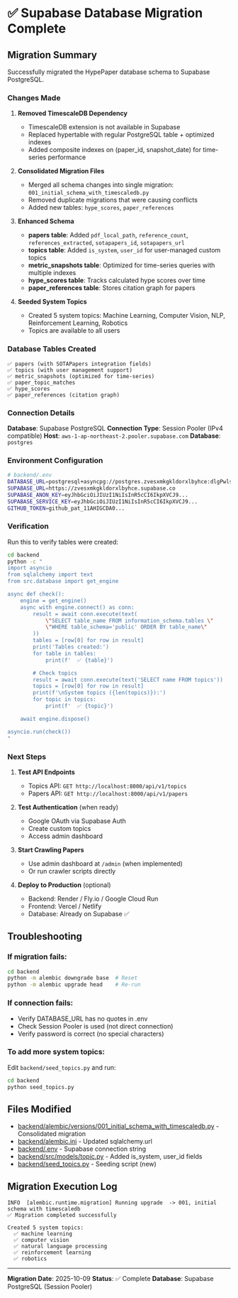 # ✅ Supabase Database Migration Complete

## Migration Summary

Successfully migrated the HypePaper database schema to Supabase PostgreSQL.

### Changes Made

1. **Removed TimescaleDB Dependency**
   - TimescaleDB extension is not available in Supabase
   - Replaced hypertable with regular PostgreSQL table + optimized indexes
   - Added composite indexes on (paper_id, snapshot_date) for time-series performance

2. **Consolidated Migration Files**
   - Merged all schema changes into single migration: `001_initial_schema_with_timescaledb.py`
   - Removed duplicate migrations that were causing conflicts
   - Added new tables: `hype_scores`, `paper_references`

3. **Enhanced Schema**
   - **papers table**: Added `pdf_local_path`, `reference_count`, `references_extracted`, `sotapapers_id`, `sotapapers_url`
   - **topics table**: Added `is_system`, `user_id` for user-managed custom topics
   - **metric_snapshots table**: Optimized for time-series queries with multiple indexes
   - **hype_scores table**: Tracks calculated hype scores over time
   - **paper_references table**: Stores citation graph for papers

4. **Seeded System Topics**
   - Created 5 system topics: Machine Learning, Computer Vision, NLP, Reinforcement Learning, Robotics
   - Topics are available to all users

### Database Tables Created

```
✅ papers (with SOTAPapers integration fields)
✅ topics (with user management support)
✅ metric_snapshots (optimized for time-series)
✅ paper_topic_matches
✅ hype_scores
✅ paper_references (citation graph)
```

### Connection Details

**Database**: Supabase PostgreSQL
**Connection Type**: Session Pooler (IPv4 compatible)
**Host**: `aws-1-ap-northeast-2.pooler.supabase.com`
**Database**: `postgres`

### Environment Configuration

```bash
# backend/.env
DATABASE_URL=postgresql+asyncpg://postgres.zvesxmkgkldorxlbyhce:dlgPwls181920@aws-1-ap-northeast-2.pooler.supabase.com:5432/postgres
SUPABASE_URL=https://zvesxmkgkldorxlbyhce.supabase.co
SUPABASE_ANON_KEY=eyJhbGciOiJIUzI1NiIsInR5cCI6IkpXVCJ9...
SUPABASE_SERVICE_KEY=eyJhbGciOiJIUzI1NiIsInR5cCI6IkpXVCJ9...
GITHUB_TOKEN=github_pat_11AHIGCDA0...
```

### Verification

Run this to verify tables were created:

```bash
cd backend
python -c "
import asyncio
from sqlalchemy import text
from src.database import get_engine

async def check():
    engine = get_engine()
    async with engine.connect() as conn:
        result = await conn.execute(text(
            \"SELECT table_name FROM information_schema.tables \"
            \"WHERE table_schema='public' ORDER BY table_name\"
        ))
        tables = [row[0] for row in result]
        print('Tables created:')
        for table in tables:
            print(f'  ✅ {table}')

        # Check topics
        result = await conn.execute(text('SELECT name FROM topics'))
        topics = [row[0] for row in result]
        print(f'\nSystem topics ({len(topics)}):')
        for topic in topics:
            print(f'  ✅ {topic}')

    await engine.dispose()

asyncio.run(check())
"
```

### Next Steps

1. **Test API Endpoints**
   - Topics API: `GET http://localhost:8000/api/v1/topics`
   - Papers API: `GET http://localhost:8000/api/v1/papers`

2. **Test Authentication** (when ready)
   - Google OAuth via Supabase Auth
   - Create custom topics
   - Access admin dashboard

3. **Start Crawling Papers**
   - Use admin dashboard at `/admin` (when implemented)
   - Or run crawler scripts directly

4. **Deploy to Production** (optional)
   - Backend: Render / Fly.io / Google Cloud Run
   - Frontend: Vercel / Netlify
   - Database: Already on Supabase ✅

## Troubleshooting

### If migration fails:
```bash
cd backend
python -m alembic downgrade base  # Reset
python -m alembic upgrade head    # Re-run
```

### If connection fails:
- Verify DATABASE_URL has no quotes in .env
- Check Session Pooler is used (not direct connection)
- Verify password is correct (no special characters)

### To add more system topics:
Edit `backend/seed_topics.py` and run:
```bash
cd backend
python seed_topics.py
```

## Files Modified

- [backend/alembic/versions/001_initial_schema_with_timescaledb.py](backend/alembic/versions/001_initial_schema_with_timescaledb.py) - Consolidated migration
- [backend/alembic.ini](backend/alembic.ini) - Updated sqlalchemy.url
- [backend/.env](backend/.env) - Supabase connection string
- [backend/src/models/topic.py](backend/src/models/topic.py) - Added is_system, user_id fields
- [backend/seed_topics.py](backend/seed_topics.py) - Seeding script (new)

## Migration Execution Log

```
INFO  [alembic.runtime.migration] Running upgrade  -> 001, initial schema with timescaledb
✅ Migration completed successfully

Created 5 system topics:
  ✅ machine learning
  ✅ computer vision
  ✅ natural language processing
  ✅ reinforcement learning
  ✅ robotics
```

---

**Migration Date**: 2025-10-09
**Status**: ✅ Complete
**Database**: Supabase PostgreSQL (Session Pooler)
